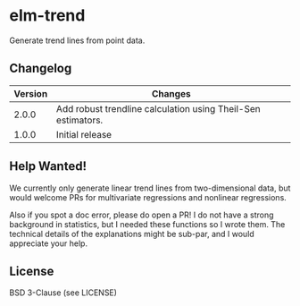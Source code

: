 # elm-trend

Generate trend lines from point data.

## Changelog

Version | Changes
--------|--------
2.0.0 | Add robust trendline calculation using Theil-Sen estimators.
1.0.0 | Initial release

## Help Wanted!

We currently only generate linear trend lines from two-dimensional data, but would welcome PRs for multivariate regressions and nonlinear regressions.

Also if you spot a doc error, please do open a PR!
I do not have a strong background in statistics, but I needed these functions so I wrote them.
The technical details of the explanations might be sub-par, and I would appreciate your help.

## License

BSD 3-Clause (see LICENSE)

